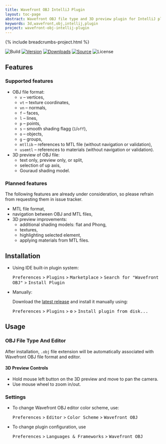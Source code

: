 ```yaml
---
title: Wavefront OBJ IntelliJ Plugin
layout: toc-page
abstract: Wavefront OBJ file type and 3D preview plugin for IntelliJ platform
keywords: 3d,wavefront,obj,intellij,plugin
project: wavefront-obj-intellij-plugin
---
```


{% include breadcrumbs-project.html %}

![Build][build_badge]
[![Version][jb_version_badge]][jb_plugin_page]
[![Downloads][jb_download_badge]][jb_plugin_page]
[![Source][gh_badge]][gh_project]
![License][gh_license_badge]

## Features

### Supported features

- OBJ file format:
  - `v` – vertices,
  - `vt` – texture coordinates,
  - `vn` – normals,
  - `f` – faces,
  - `l` – lines,
  - `p` – points,
  - `s` – smooth shading flagg (`1`/`off`),
  - `o` – objects,
  - `g` – groups,
  - `mtllib` – references to MTL file (without navigation or validation),
  - `usemtl` – references to materials (without navigation or validation).
- 3D preview of OBJ file:
  - text only, preview only, or split,
  - selection of up axis,
  - Gouraud shading model.

### Planned features

The following features are already under consideration, so please refrain from requesting them in
issue tracker.

- MTL file format,
- navigation between OBJ and MTL files,
- 3D preview improvements:
  - additional shading models: flat and Phong,
  - textures,
  - highlighting selected element,
  - applying materials from MTL files.

## Installation

- Using IDE built-in plugin system:

  <kbd>Preferences</kbd> > <kbd>Plugins</kbd> > <kbd>Marketplace</kbd> >
  <kbd>Search for "Wavefront OBJ"</kbd> > <kbd>Install Plugin</kbd>

- Manually:

  Download the
  [latest release][latest_release]
  and install it manually using:
   
  <kbd>Preferences</kbd> > <kbd>Plugins</kbd> > <kbd>⚙️</kbd> >
  <kbd>Install plugin from disk...</kbd>

## Usage

### OBJ File Type And Editor

After installation, `.obj` file extension will be automatically associated with Wavefront OBJ
file format and editor.

#### 3D Preview Controls

- Hold mouse left button on the 3D preview and move to pan the camera.
- Use mouse wheel to zoom in/out.

### Settings

- To change Wavefront OBJ editor color scheme, use:

  <kbd>Preferences</kbd> > <kbd>Editor</kbd> > <kbd>Color Scheme</kbd> > <kbd>Wavefront OBJ</kbd>

- To change plugin configuration, use

  <kbd>Preferences</kbd> > <kbd>Languages & Frameworks</kbd> > <kbd>Wavefront OBJ</kbd>

[build_badge]: https://github.com/sczerwinski/wavefront-obj-intellij-plugin/workflows/Build/badge.svg
[jb_version_badge]: https://img.shields.io/jetbrains/plugin/v/it.czerwinski.intellij.wavefront.svg
[jb_download_badge]: https://img.shields.io/jetbrains/plugin/d/it.czerwinski.intellij.wavefront.svg
[jb_plugin_page]: https://plugins.jetbrains.com/plugin/it.czerwinski.intellij.wavefront
[gh_badge]: https://img.shields.io/badge/source-GitHub-blue.svg
[gh_project]: https://github.com/sczerwinski/wavefront-obj-intellij-plugin
[gh_license_badge]: https://img.shields.io/github/license/sczerwinski/wavefront-obj-intellij-plugin.svg
[wikipedia_obj]: https://en.wikipedia.org/wiki/Wavefront_.obj_file
[latest_release]: https://github.com/sczerwinski/wavefront-obj-intellij-plugin/releases/latest
